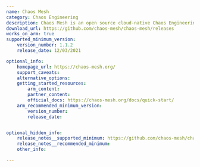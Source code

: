```yaml
---
name: Chaos Mesh
category: Chaos Engineering
description: Chaos Mesh is an open source cloud-native Chaos Engineering platform. It offers various types of fault simulation.
download_url: https://github.com/chaos-mesh/chaos-mesh/releases
works_on_arm: true
supported_minimum_version:
    version_number: 1.1.2
    release_date: 12/03/2021

optional_info:
    homepage_url: https://chaos-mesh.org/
    support_caveats:
    alternative_options:
    getting_started_resources:
        arm_content: 
        partner_content:  
        official_docs: https://chaos-mesh.org/docs/quick-start/
    arm_recommended_minimum_version:
        version_number: 
        release_date:


optional_hidden_info:
    release_notes__supported_minimum: https://github.com/chaos-mesh/chaos-mesh/releases/tag/v1.1.2
    release_notes__recommended_minimum:
    other_info: 
    
---
```


